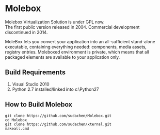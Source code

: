 # Molebox
Molebox Virtualization Solution is under GPL now.  
The first public version released in 2004. Commercial development discontinued in 2014.

MoleBox lets you convert your application into an all-sufficient stand-alone executable, containing everything needed: components, media assets, registry entries. Moleboxed environment is private, which means that all packaged elements are available to your application only.

## Build Requirements
1. Visual Studio 2010
2. Python 2.7 installed/linked into c:\Python27


## How to Build Molebox
```
git clone https://github.com/sudachen/Molebox.git
cd Molebox
git clone https://github.com/sudachen/xternal.git
makeall.cmd 
```


